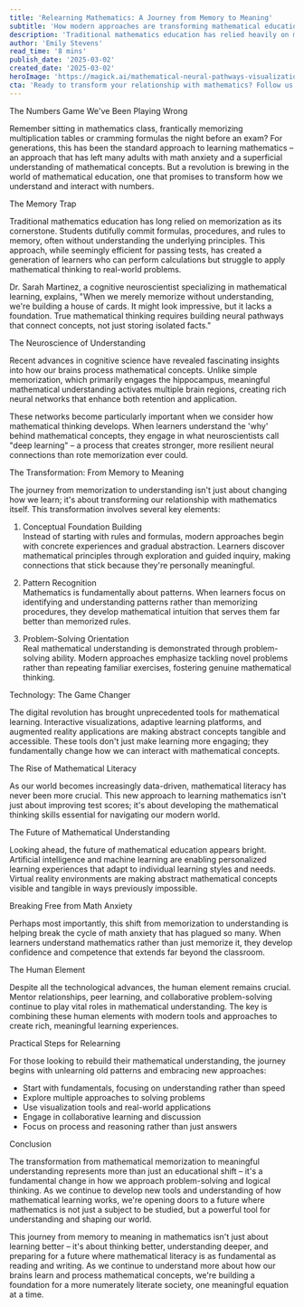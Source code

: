 ```yaml
---
title: 'Relearning Mathematics: A Journey from Memory to Meaning'
subtitle: 'How modern approaches are transforming mathematical education from memorization to deep understanding'
description: 'Traditional mathematics education has relied heavily on memorization, but a revolution in mathematical learning is transforming how we understand and interact with numbers. Through advances in cognitive science and technology, we\'re discovering that meaningful mathematical understanding requires building neural pathways that connect concepts, not just storing isolated facts. This article explores the shift from rote learning to deep understanding, examining the neuroscience behind mathematical thinking and practical strategies for relearning mathematics in a more meaningful way.'
author: 'Emily Stevens'
read_time: '8 mins'
publish_date: '2025-03-02'
created_date: '2025-03-02'
heroImage: 'https://magick.ai/mathematical-neural-pathways-visualization.jpg'
cta: 'Ready to transform your relationship with mathematics? Follow us on LinkedIn for more cutting-edge insights on educational innovation and cognitive science. Join a community of forward-thinking educators and learners reshaping how we understand and teach mathematics.'
---
```


The Numbers Game We've Been Playing Wrong

Remember sitting in mathematics class, frantically memorizing multiplication tables or cramming formulas the night before an exam? For generations, this has been the standard approach to learning mathematics – an approach that has left many adults with math anxiety and a superficial understanding of mathematical concepts. But a revolution is brewing in the world of mathematical education, one that promises to transform how we understand and interact with numbers.

The Memory Trap

Traditional mathematics education has long relied on memorization as its cornerstone. Students dutifully commit formulas, procedures, and rules to memory, often without understanding the underlying principles. This approach, while seemingly efficient for passing tests, has created a generation of learners who can perform calculations but struggle to apply mathematical thinking to real-world problems.

Dr. Sarah Martinez, a cognitive neuroscientist specializing in mathematical learning, explains, "When we merely memorize without understanding, we're building a house of cards. It might look impressive, but it lacks a foundation. True mathematical thinking requires building neural pathways that connect concepts, not just storing isolated facts."

The Neuroscience of Understanding

Recent advances in cognitive science have revealed fascinating insights into how our brains process mathematical concepts. Unlike simple memorization, which primarily engages the hippocampus, meaningful mathematical understanding activates multiple brain regions, creating rich neural networks that enhance both retention and application.

These networks become particularly important when we consider how mathematical thinking develops. When learners understand the 'why' behind mathematical concepts, they engage in what neuroscientists call "deep learning" – a process that creates stronger, more resilient neural connections than rote memorization ever could.

The Transformation: From Memory to Meaning

The journey from memorization to understanding isn't just about changing how we learn; it's about transforming our relationship with mathematics itself. This transformation involves several key elements:

1. Conceptual Foundation Building  
Instead of starting with rules and formulas, modern approaches begin with concrete experiences and gradual abstraction. Learners discover mathematical principles through exploration and guided inquiry, making connections that stick because they're personally meaningful.

2. Pattern Recognition  
Mathematics is fundamentally about patterns. When learners focus on identifying and understanding patterns rather than memorizing procedures, they develop mathematical intuition that serves them far better than memorized rules.

3. Problem-Solving Orientation  
Real mathematical understanding is demonstrated through problem-solving ability. Modern approaches emphasize tackling novel problems rather than repeating familiar exercises, fostering genuine mathematical thinking.

Technology: The Game Changer

The digital revolution has brought unprecedented tools for mathematical learning. Interactive visualizations, adaptive learning platforms, and augmented reality applications are making abstract concepts tangible and accessible. These tools don't just make learning more engaging; they fundamentally change how we can interact with mathematical concepts.

The Rise of Mathematical Literacy

As our world becomes increasingly data-driven, mathematical literacy has never been more crucial. This new approach to learning mathematics isn't just about improving test scores; it's about developing the mathematical thinking skills essential for navigating our modern world.

The Future of Mathematical Understanding

Looking ahead, the future of mathematical education appears bright. Artificial intelligence and machine learning are enabling personalized learning experiences that adapt to individual learning styles and needs. Virtual reality environments are making abstract mathematical concepts visible and tangible in ways previously impossible.

Breaking Free from Math Anxiety

Perhaps most importantly, this shift from memorization to understanding is helping break the cycle of math anxiety that has plagued so many. When learners understand mathematics rather than just memorize it, they develop confidence and competence that extends far beyond the classroom.

The Human Element

Despite all the technological advances, the human element remains crucial. Mentor relationships, peer learning, and collaborative problem-solving continue to play vital roles in mathematical understanding. The key is combining these human elements with modern tools and approaches to create rich, meaningful learning experiences.

Practical Steps for Relearning

For those looking to rebuild their mathematical understanding, the journey begins with unlearning old patterns and embracing new approaches:

- Start with fundamentals, focusing on understanding rather than speed
- Explore multiple approaches to solving problems
- Use visualization tools and real-world applications
- Engage in collaborative learning and discussion
- Focus on process and reasoning rather than just answers

Conclusion

The transformation from mathematical memorization to meaningful understanding represents more than just an educational shift – it's a fundamental change in how we approach problem-solving and logical thinking. As we continue to develop new tools and understanding of how mathematical learning works, we're opening doors to a future where mathematics is not just a subject to be studied, but a powerful tool for understanding and shaping our world.

This journey from memory to meaning in mathematics isn't just about learning better – it's about thinking better, understanding deeper, and preparing for a future where mathematical literacy is as fundamental as reading and writing. As we continue to understand more about how our brains learn and process mathematical concepts, we're building a foundation for a more numerately literate society, one meaningful equation at a time.